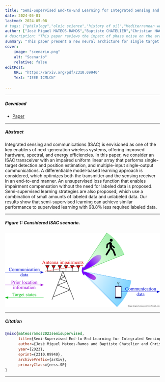 ```yaml
---
title: "Semi-Supervised End-to-End Learning for Integrated Sensing and Communications" 
date: 2024-05-01
lastmod: 2024-05-08
# tags: ["philology","oleic science","history of oil","Mediterranean world"]
author: ["José Miguel MATEOS-RAMOS","Baptiste CHATELIER","Christian HAGER","Musa FURKAN KESKIN","Luc LE MAGOAROU","Henk Wymeersch"]
# description: "This paper reviews the impact of phase noise on the array factor. Published in IEEE WCNC 2023" 
summary: "This paper present a new neural archicture for single target Integrated Sensing and Communications with limited labeled data. Published in IEEE ICMLCN 2024." 
cover:
    image: "scenario.png"
    alt: "Scenario"
    relative: false
editPost:
    URL: "https://arxiv.org/pdf/2310.09940"
    Text: "IEEE ICMLCN"

---
```


---

##### Download

+ [Paper](https://arxiv.org/pdf/2310.09940)
<!-- + [Slides](slides.pdf) -->

---

##### Abstract

Integrated sensing and communications (ISAC) is envisioned as one of the key enablers of next-generation wireless systems, offering improved hardware, spectral, and energy efficiencies. In this paper, we consider an ISAC transceiver with an impaired uniform linear array that performs single-target detection and position estimation, and multiple-input single-output communications. A differentiable model-based learning approach is considered, which optimizes both the transmitter and the sensing receiver in an end-to-end manner. An unsupervised loss function that enables impairment compensation without the need for labeled data is proposed. Semi-supervised learning strategies are also proposed, which use a combination of small amounts of labeled data and unlabeled data. Our results show that semi-supervised learning can achieve similar performance to supervised learning with 98.8% less required labeled data.

---

##### Figure 1: Considered ISAC scenario.

![](scenario.png)

---

##### Citation

```BibTeX
@misc{mateosramos2023semisupervised,
      title={Semi-Supervised End-to-End Learning for Integrated Sensing and Communications}, 
      author={José Miguel Mateos-Ramos and Baptiste Chatelier and Christian Häger and Musa Furkan Keskin and Luc Le Magoarou and Henk Wymeersch},
      year={2023},
      eprint={2310.09940},
      archivePrefix={arXiv},
      primaryClass={eess.SP}
}
```

---